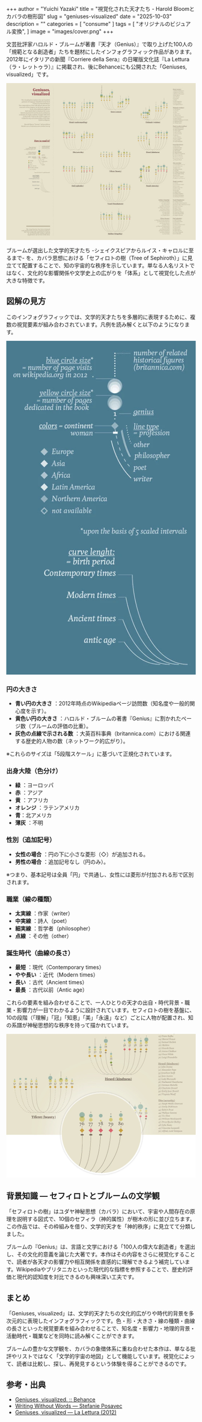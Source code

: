 +++
author = "Yuichi Yazaki"
title = "視覚化された天才たち - Harold Bloomとカバラの樹形図"
slug = "geniuses-visualized"
date = "2025-10-03"
description = ""
categories = [
    "consume"
]
tags = [
    "オリジナルのビジュアル変換",
]
image = "images/cover.png"
+++

文芸批評家ハロルド・ブルームが著書『天才（Genius）』で取り上げた100人の「規範となる創造者」たちを題材にしたインフォグラフィック作品があります。2012年にイタリアの新聞『Corriere della Sera』の日曜版文化誌『La Lettura（ラ・レットゥラ）』に掲載され、後にBehanceにも公開された「Geniuses, visualized」です。

<!--more-->

![](images/mainwork.png)

ブルームが選出した文学的天才たち -シェイクスピアからルイス・キャロルに至るまで- を、カバラ思想における「セフィロトの樹（Tree of Sephiroth）」に見立てて配置することで、知の宇宙的な秩序を示しています。単なる人名リストではなく、文化的な影響関係や文学史上の広がりを「体系」として視覚化した点が大きな特徴です。



## 図解の見方

このインフォグラフィックでは、文学的天才たちを多層的に表現するために、複数の視覚要素が組み合わされています。凡例を読み解くと以下のようになります。

![](images/legend.png)

### 円の大きさ
- **青い円の大きさ** ：2012年時点のWikipediaページ訪問数（知名度や一般的関心度を示す）。
- **黄色い円の大きさ** ：ハロルド・ブルームの著書『Genius』に割かれたページ数（ブルームの評価の比重）。
- **灰色の点線で示される数** ：大英百科事典（britannica.com）における関連する歴史的人物の数（ネットワーク的広がり）。

※これらのサイズは「5段階スケール」に基づいて正規化されています。

### 出身大陸（色分け）
- **緑** ：ヨーロッパ
- **赤** ：アジア
- **黄** ：アフリカ
- **オレンジ** ：ラテンアメリカ
- **青**：北アメリカ
- **薄灰** ：不明

### 性別（追加記号）
- **女性の場合** ：円の下に小さな菱形（◇）が追加される。
- **男性の場合** ：追加記号なし（円のみ）。

※つまり、基本記号は全員「円」で共通し、女性には菱形が付加される形で区別されます。

### 職業（線の種類）
- **太実線** ：作家（writer）
- **中実線** ：詩人（poet）
- **細実線** ：哲学者（philosopher）
- **点線** ：その他（other）

### 誕生時代（曲線の長さ）
- **最短** ：現代（Contemporary times）
- **やや長い** ：近代（Modern times）
- **長い** ：古代（Ancient times）
- **最長** ：古代以前（Antic age）

これらの要素を組み合わせることで、一人ひとりの天才の出自・時代背景・職業・影響力が一目でわかるように設計されています。セフィロトの樹を基盤に、10の段階（「理解」「冠」「知恵」「美」「永遠」など）ごとに人物が配置され、知の系譜が神秘思想的な秩序を持って描かれています。

![](images/mainwork_one.png)

## 背景知識 ― セフィロトとブルームの文学観

「セフィロトの樹」はユダヤ神秘思想（カバラ）において、宇宙や人間存在の原理を説明する図式で、10個のセフィラ（神的属性）が樹木の形に並び立ちます。この作品では、その枠組みを借り、文学的天才を「神的秩序」に見立てて分類しました。

ブルームの『Genius』は、言語と文学における「100人の偉大な創造者」を選出し、その文化的意義を論じた大著です。本作はその内容をさらに視覚化することで、読者が各天才の影響力や相互関係を直感的に理解できるよう補完しています。Wikipediaやブリタニカといった現代的な指標を参照することで、歴史的評価と現代的認知度を対比できるのも興味深い工夫です。



## まとめ

「Geniuses, visualized」は、文学的天才たちの文化的広がりや時代的背景を多次元的に表現したインフォグラフィックです。色・形・大きさ・線の種類・曲線の長さといった視覚要素を組み合わせることで、知名度・影響力・地理的背景・活動時代・職業などを同時に読み解くことができます。

ブルームの豊かな文学観を、カバラの象徴体系に重ね合わせた本作は、単なる批評やリストではなく「文学的宇宙の地図」として機能しています。視覚化によって、読者は比較し、探し、再発見するという体験を得ることができるのです。


## 参考・出典

- [Geniuses, visualized. :: Behance](https://www.behance.net/gallery/18723575/Geniuses-visualized?locale=ja_JP)
- [Writing Without Words — Stefanie Posavec](https://www.stefanieposavec.com/archive/writing-without-words)
- [Geniuses, visualized — La Lettura (2012)](https://www.corriere.it/la-lettura/)


